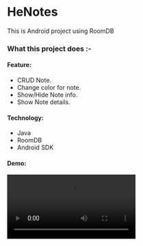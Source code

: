 # HeNotes
This is Android project using RoomDB


### What this project does :- 

#### Feature:
- CRUD Note.
- Change color for note.
- Show/Hide Note info. 
- Show Note details.

#### Technology:
- Java
- RoomDB
- Android SDK

#### Demo:
![Demo](demo/DemoApps.mp4)
